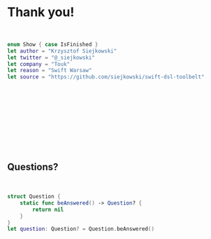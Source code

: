 # Thank you!

&nbsp;  
```swift
enum Show { case IsFinished }
let author = "Krzysztof Siejkowski"
let twitter = "@_siejkowski"
let company = "Touk"
let reason = "Swift Warsaw"
let source = "https://github.com/siejkowski/swift-dsl-toolbelt"
```

&nbsp;  

&nbsp;  

&nbsp;  

&nbsp;  

&nbsp;  

## Questions?

&nbsp;  

```swift
struct Question {
    static func beAnswered() -> Question? {
        return nil
    }
}
let question: Question? = Question.beAnswered()
```

&nbsp;  

&nbsp;  